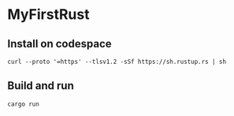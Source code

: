 # MyFirstRust

## Install on codespace
```
curl --proto '=https' --tlsv1.2 -sSf https://sh.rustup.rs | sh
```
## Build and run
```
cargo run
```